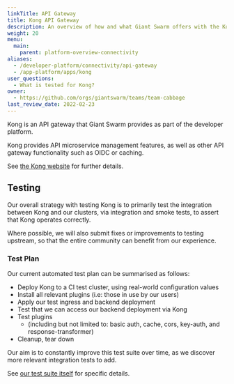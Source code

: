 ```yaml
---
linkTitle: API Gateway
title: Kong API Gateway
description: An overview of how and what Giant Swarm offers with the Kong API Gateway.
weight: 20
menu:
  main:
    parent: platform-overview-connectivity
aliases:
  - /developer-platform/connectivity/api-gateway
  - /app-platform/apps/kong
user_questions:
  - What is tested for Kong?
owner:
  - https://github.com/orgs/giantswarm/teams/team-cabbage
last_review_date: 2022-02-23
---
```


Kong is an API gateway that Giant Swarm provides as part of the developer platform.

Kong provides API microservice management features, as well as other API gateway functionality such as OIDC or caching.

See [the Kong website](https://konghq.com/) for further details.

## Testing

Our overall strategy with testing Kong is to primarily test the integration between Kong and our clusters, via integration and smoke tests, to assert that Kong operates correctly.

Where possible, we will also submit fixes or improvements to testing upstream, so that the entire community can benefit from our experience.

### Test Plan

Our current automated test plan can be summarised as follows:

- Deploy Kong to a CI test cluster, using real-world configuration values
- Install all relevant plugins (i.e: those in use by our users)
- Apply our test ingress and backend deployment
- Test that we can access our backend deployment via Kong
- Test plugins
    - (including but not limited to: basic auth, cache, cors, key-auth, and response-transformer)
- Cleanup, tear down

Our aim is to constantly improve this test suite over time, as we discover more relevant integration tests to add.

See [our test suite itself](https://github.com/giantswarm/kong-app/tree/master/tests) for specific details.
